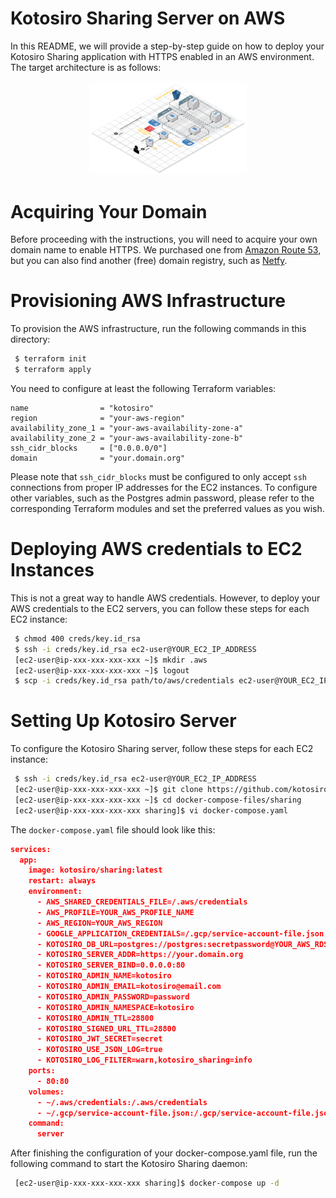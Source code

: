 Kotosiro Sharing Server on AWS
==============================

 In this README, we will provide a step-by-step guide on how to deploy your Kotosiro Sharing application with HTTPS
enabled in an AWS environment. The target architecture is as follows:

<p align="center">
  <img src="images/architecture.png" width="50%"/>
</p>

Acquiring Your Domain
==============================

 Before proceeding with the instructions, you will need to acquire your own domain name to enable HTTPS. We purchased
one from [Amazon Route 53](https://aws.amazon.com/route53/), but you can also find another (free) domain registry,
such as [Netfy](https://netfy.domains/).

Provisioning AWS Infrastructure
==============================

 To provision the AWS infrastructure, run the following commands in this directory:

```bash
 $ terraform init
 $ terraform apply
```

 You need to configure at least the following Terraform variables:

```terraform: terraform.tfvars
name                = "kotosiro"
region              = "your-aws-region"
availability_zone_1 = "your-aws-availability-zone-a"
availability_zone_2 = "your-aws-availability-zone-b"
ssh_cidr_blocks     = ["0.0.0.0/0"]
domain              = "your.domain.org"
```

 Please note that `ssh_cidr_blocks` must be configured to only accept `ssh` connections from proper IP addresses for
the EC2 instances.
 To configure other variables, such as the Postgres admin password, please refer to the corresponding Terraform
modules and set the preferred values as you wish.
 
Deploying AWS credentials to EC2 Instances
==============================

 This is not a great way to handle AWS credentials. However, to deploy your AWS credentials to the EC2 servers,
you can follow these steps for each EC2 instance:

```bash
 $ chmod 400 creds/key.id_rsa
 $ ssh -i creds/key.id_rsa ec2-user@YOUR_EC2_IP_ADDRESS
 [ec2-user@ip-xxx-xxx-xxx-xxx ~]$ mkdir .aws
 [ec2-user@ip-xxx-xxx-xxx-xxx ~]$ logout
 $ scp -i creds/key.id_rsa path/to/aws/credentials ec2-user@YOUR_EC2_IP_ADDRESS:~/.aws/credentials
```

Setting Up Kotosiro Server
==============================

 To configure the Kotosiro Sharing server, follow these steps for each EC2 instance:

```bash
 $ ssh -i creds/key.id_rsa ec2-user@YOUR_EC2_IP_ADDRESS
 [ec2-user@ip-xxx-xxx-xxx-xxx ~]$ git clone https://github.com/kotosiro/docker-compose-files.git
 [ec2-user@ip-xxx-xxx-xxx-xxx ~]$ cd docker-compose-files/sharing
 [ec2-user@ip-xxx-xxx-xxx-xxx sharing]$ vi docker-compose.yaml
```

 The `docker-compose.yaml` file should look like this:

```json
services:
  app:
    image: kotosiro/sharing:latest
    restart: always
    environment:
      - AWS_SHARED_CREDENTIALS_FILE=/.aws/credentials
      - AWS_PROFILE=YOUR_AWS_PROFILE_NAME
      - AWS_REGION=YOUR_AWS_REGION
      - GOOGLE_APPLICATION_CREDENTIALS=/.gcp/service-account-file.json
      - KOTOSIRO_DB_URL=postgres://postgres:secretpassword@YOUR_AWS_RDS_ENDPOINT:5432/sharing
      - KOTOSIRO_SERVER_ADDR=https://your.domain.org
      - KOTOSIRO_SERVER_BIND=0.0.0.0:80
      - KOTOSIRO_ADMIN_NAME=kotosiro
      - KOTOSIRO_ADMIN_EMAIL=kotosiro@email.com
      - KOTOSIRO_ADMIN_PASSWORD=password
      - KOTOSIRO_ADMIN_NAMESPACE=kotosiro
      - KOTOSIRO_ADMIN_TTL=28800
      - KOTOSIRO_SIGNED_URL_TTL=28800
      - KOTOSIRO_JWT_SECRET=secret
      - KOTOSIRO_USE_JSON_LOG=true
      - KOTOSIRO_LOG_FILTER=warn,kotosiro_sharing=info
    ports:
      - 80:80
    volumes:
      - ~/.aws/credentials:/.aws/credentials
      - ~/.gcp/service-account-file.json:/.gcp/service-account-file.json
    command:
      server
```

 After finishing the configuration of your docker-compose.yaml file, run the following command to
start the Kotosiro Sharing daemon:

```bash
 [ec2-user@ip-xxx-xxx-xxx-xxx sharing]$ docker-compose up -d
```
